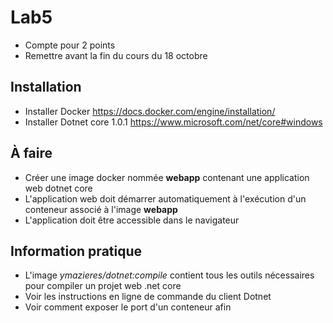 # Lab5
- Compte pour 2 points
- Remettre avant la fin du cours du 18 octobre

## Installation
- Installer Docker https://docs.docker.com/engine/installation/
- Installer Dotnet core 1.0.1 https://www.microsoft.com/net/core#windows

## À faire 
- Créer une image docker nommée **webapp** contenant une application web dotnet core
- L'application web doit démarrer automatiquement à l'exécution d'un conteneur associé à l'image **webapp**
- L'application doit être accessible dans le navigateur

## Information pratique
- L'image *ymazieres/dotnet:compile* contient tous les outils nécessaires pour compiler un projet web .net core
- Voir les instructions en ligne de commande du client Dotnet
- Voir comment exposer le port d'un conteneur afin



